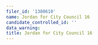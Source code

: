 ```yaml
---
filer_id: '1380610'
name: Jordan for City Council 16
candidate_controlled_id: ''
data_warning:
title: Jordan for City Council 16
---
```

